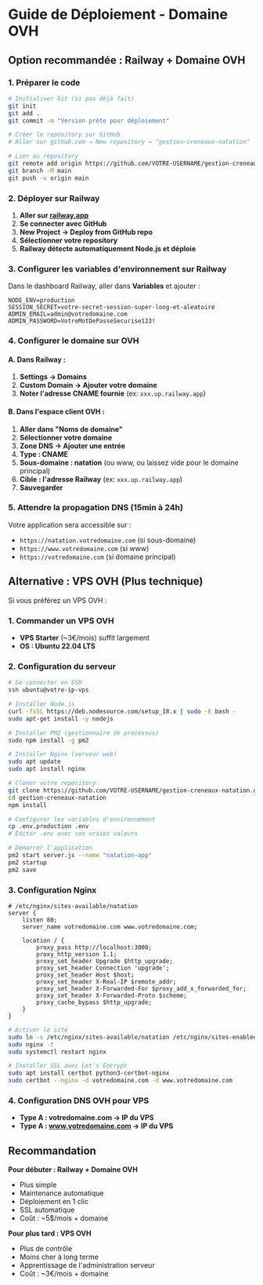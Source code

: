 # Guide de Déploiement - Domaine OVH

## Option recommandée : Railway + Domaine OVH

### 1. Préparer le code

```bash
# Initialiser Git (si pas déjà fait)
git init
git add .
git commit -m "Version prête pour déploiement"

# Créer le repository sur GitHub
# Aller sur github.com → New repository → "gestion-creneaux-natation"

# Lier au repository
git remote add origin https://github.com/VOTRE-USERNAME/gestion-creneaux-natation.git
git branch -M main
git push -u origin main
```

### 2. Déployer sur Railway

1. **Aller sur [railway.app](https://railway.app)**
2. **Se connecter avec GitHub**
3. **New Project → Deploy from GitHub repo**
4. **Sélectionner votre repository**
5. **Railway détecte automatiquement Node.js et déploie**

### 3. Configurer les variables d'environnement sur Railway

Dans le dashboard Railway, aller dans **Variables** et ajouter :

```
NODE_ENV=production
SESSION_SECRET=votre-secret-session-super-long-et-aleatoire
ADMIN_EMAIL=admin@votredomaine.com
ADMIN_PASSWORD=VotreMotDePasseSecurise123!
```

### 4. Configurer le domaine sur OVH

#### A. Dans Railway :
1. **Settings → Domains**
2. **Custom Domain → Ajouter votre domaine**
3. **Noter l'adresse CNAME fournie** (ex: `xxx.up.railway.app`)

#### B. Dans l'espace client OVH :
1. **Aller dans "Noms de domaine"**
2. **Sélectionner votre domaine**
3. **Zone DNS → Ajouter une entrée**
4. **Type : CNAME**
5. **Sous-domaine : natation** (ou www, ou laissez vide pour le domaine principal)
6. **Cible : l'adresse Railway** (ex: `xxx.up.railway.app`)
7. **Sauvegarder**

### 5. Attendre la propagation DNS (15min à 24h)

Votre application sera accessible sur :
- `https://natation.votredomaine.com` (si sous-domaine)
- `https://www.votredomaine.com` (si www)
- `https://votredomaine.com` (si domaine principal)

## Alternative : VPS OVH (Plus technique)

Si vous préférez un VPS OVH :

### 1. Commander un VPS OVH
- **VPS Starter** (~3€/mois) suffit largement
- **OS : Ubuntu 22.04 LTS**

### 2. Configuration du serveur
```bash
# Se connecter en SSH
ssh ubuntu@votre-ip-vps

# Installer Node.js
curl -fsSL https://deb.nodesource.com/setup_18.x | sudo -E bash -
sudo apt-get install -y nodejs

# Installer PM2 (gestionnaire de processus)
sudo npm install -g pm2

# Installer Nginx (serveur web)
sudo apt update
sudo apt install nginx

# Cloner votre repository
git clone https://github.com/VOTRE-USERNAME/gestion-creneaux-natation.git
cd gestion-creneaux-natation
npm install

# Configurer les variables d'environnement
cp .env.production .env
# Éditer .env avec vos vraies valeurs

# Démarrer l'application
pm2 start server.js --name "natation-app"
pm2 startup
pm2 save
```

### 3. Configuration Nginx
```nginx
# /etc/nginx/sites-available/natation
server {
    listen 80;
    server_name votredomaine.com www.votredomaine.com;

    location / {
        proxy_pass http://localhost:3000;
        proxy_http_version 1.1;
        proxy_set_header Upgrade $http_upgrade;
        proxy_set_header Connection 'upgrade';
        proxy_set_header Host $host;
        proxy_set_header X-Real-IP $remote_addr;
        proxy_set_header X-Forwarded-For $proxy_add_x_forwarded_for;
        proxy_set_header X-Forwarded-Proto $scheme;
        proxy_cache_bypass $http_upgrade;
    }
}
```

```bash
# Activer le site
sudo ln -s /etc/nginx/sites-available/natation /etc/nginx/sites-enabled/
sudo nginx -t
sudo systemctl restart nginx

# Installer SSL avec Let's Encrypt
sudo apt install certbot python3-certbot-nginx
sudo certbot --nginx -d votredomaine.com -d www.votredomaine.com
```

### 4. Configuration DNS OVH pour VPS
- **Type A : votredomaine.com → IP du VPS**
- **Type A : www.votredomaine.com → IP du VPS**

## Recommandation

**Pour débuter : Railway + Domaine OVH**
- Plus simple
- Maintenance automatique
- Déploiement en 1 clic
- SSL automatique
- Coût : ~5$/mois + domaine

**Pour plus tard : VPS OVH**
- Plus de contrôle
- Moins cher à long terme
- Apprentissage de l'administration serveur
- Coût : ~3€/mois + domaine